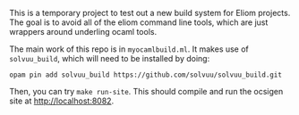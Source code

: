 This is a temporary project to test out a new build system for Eliom
projects. The goal is to avoid all of the eliom command line tools,
which are just wrappers around underling ocaml tools.

The main work of this repo is in `myocamlbuild.ml`. It makes use of
`solvuu_build`, which will need to be installed by doing:

    opam pin add solvuu_build https://github.com/solvuu/solvuu_build.git

Then, you can try `make run-site`. This should compile and run the
ocsigen site at [http://localhost:8082](http://localhost:8082).

